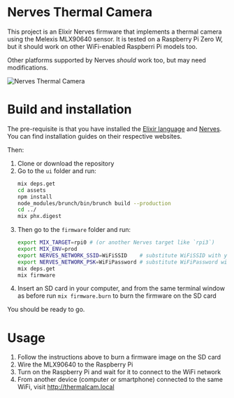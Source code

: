 # Nerves Thermal Camera

This project is an Elixir Nerves firmware that implements a thermal camera using
the Melexis MLX90640 sensor. It is tested on a Raspberry Pi Zero W, but it
should work on other WiFi-enabled Raspberri Pi models too.

Other platforms supported by Nerves _should_ work too, but may need
modifications.

![Nerves Thermal Camera](https://raw.githubusercontent.com/lucaong/nerves_thermal_camera/master/thermacam-image-1541268575911.png)

# Build and installation

The pre-requisite is that you have installed the [Elixir
language](https://elixir-lang.org) and [Nerves](https://nerves-project.org). You
can find installation guides on their respective websites.

Then:

  1. Clone or download the repository
  2. Go to the `ui` folder and run:
      ```bash
      mix deps.get
      cd assets
      npm install
      node_modules/brunch/bin/brunch build --production
      cd ../
      mix phx.digest
      ```
  3. Then go to the `firmware` folder and run:
     ```bash
     export MIX_TARGET=rpi0 # (or another Nerves target like `rpi3`)
     export MIX_ENV=prod
     export NERVES_NETWORK_SSID=WiFiSSID    # substitute WiFiSSID with your WiFi SSID
     export NERVES_NETWORK_PSK=WiFiPassword # substitute WiFiPassword with your WiFi password
     mix deps.get
     mix firmware
     ```
  7. Insert an SD card in your computer, and from the same terminal window as
     before run `mix firmware.burn` to burn the firmware on the SD card

You should be ready to go.


# Usage

  1. Follow the instructions above to burn a firmware image on the SD card
  2. Wire the MLX90640 to the Raspberry Pi
  3. Turn on the Raspberry Pi and wait for it to connect to the WiFi network
  4. From another device (computer or smartphone) connected to the same WiFi,
     visit http://thermalcam.local
